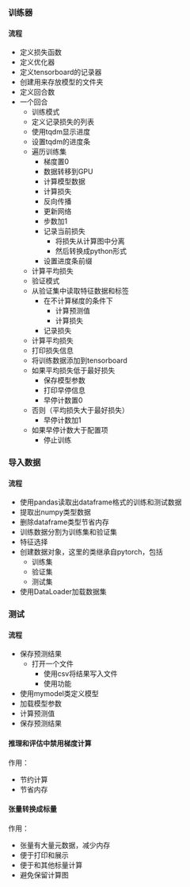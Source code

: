 ### 训练器
#### 流程
- 定义损失函数
- 定义优化器
- 定义tensorboard的记录器
- 创建用来存放模型的文件夹
- 定义回合数
- 一个回合
	- 训练模式
	- 定义记录损失的列表
	- 使用tqdm显示进度
	- 设置tqdm的进度条
	- 遍历训练集
		- 梯度置0
		- 数据转移到GPU
		- 计算模型数据
		- 计算损失
		- 反向传播
		- 更新网络
		- 步数加1
		- 记录当前损失
			- 将损失从计算图中分离
			- 然后转换成python形式
		- 设置进度条前缀
	- 计算平均损失
	- 验证模式
	- 从验证集中读取特征数据和标签
		- 在不计算梯度的条件下
			- 计算预测值
			- 计算损失
		- 记录损失
	- 计算平均损失
	- 打印损失信息
	- 将训练数据添加到tensorboard
	- 如果平均损失低于最好损失
		- 保存模型参数
		- 打印早停信息
		- 早停计数置0
	- 否则（平均损失大于最好损失）
		- 早停计数加1
	- 如果早停计数大于配置项
		- 停止训练

### 导入数据
#### 流程
- 使用pandas读取出dataframe格式的训练和测试数据
- 提取出numpy类型数据
- 删除dataframe类型节省内存
- 训练数据分割为训练集和验证集
- 特征选择
- 创建数据对象，这里的类继承自pytorch，包括
	- 训练集
	- 验证集
	- 测试集
- 使用DataLoader加载数据集

### 测试
#### 流程
- 保存预测结果
	- 打开一个文件
		- 使用csv将结果写入文件
		- 使用功能
- 使用mymodel类定义模型
- 加载模型参数
- 计算预测值
- 保存预测结果


#### 推理和评估中禁用梯度计算
作用：
- 节约计算
- 节省内存

#### 张量转换成标量
作用：
- 张量有大量元数据，减少内存
- 便于打印和展示
- 便于和其他标量计算
- 避免保留计算图